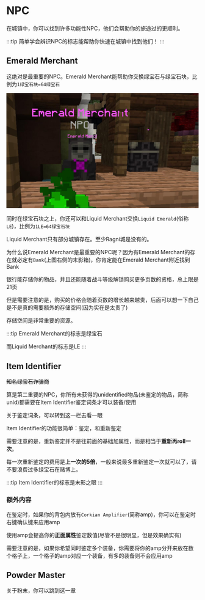# NPC

在城镇中，你可以找到许多功能性NPC，他们会帮助你的旅途过的更顺利。

:::tip
简单学会辨识NPC的标志能帮助你快速在城镇中找到他们！
:::

## Emerald Merchant

这绝对是最重要的NPC。Emerald Merchant能帮助你交换绿宝石与绿宝石块，比例为`1绿宝石块=64绿宝石`

![](../.vuepress/public/assets/img/bank1.jpg)

同时在绿宝石块之上，你还可以和Liquid Merchant交换`Liquid Emerald`(俗称`LE`)，比例为`1LE=64绿宝石块`

Liquid Merchant只有部分城镇存在。至少Ragni城是没有的。

为什么说Emerald Merchant是最重要的NPC呢？因为有Emerald Merchant的存在就必定有`Bank`(上图右侧的末影箱)，你肯定能在Emerald Merchant附近找到Bank

银行能存储你的物品，并且还能随着战斗等级解锁购买更多页数的资格，总上限是21页

但是需要注意的是，购买的价格会随着页数的增长越来越贵，后面可以想一下自己是不是真的需要额外的存储空间(因为实在是太贵了)

存储空间是非常重要的资源。

:::tip
Emerald Merchant的标志是绿宝石

而Liquid Merchant的标志是LE
:::

## Item Identifier
~~知名绿宝石诈骗商~~

算是第二重要的NPC，你所有未获得的unidentified物品(未鉴定的物品，简称unid)都需要在Item Identifier鉴定词条才可以装备/使用

关于鉴定词条，可以转到这一栏去看一眼

Item Identifier的功能很简单：鉴定，和重新鉴定

需要注意的是，重新鉴定并不是往前面的基础加属性，而是相当于**重新再roll一次**。

每一次重新鉴定的费用是**上一次的5倍**，一般来说最多重新鉴定一次就可以了，请不要浪费过多绿宝石在赌博上。


:::tip
Item Identifier的标志是末影之眼
:::

### 额外内容
在鉴定时，如果你的背包内放有`Corkian Amplifier`(简称amp)，你可以在鉴定时右键确认键来应用amp

使用amp会提高你的**正面属性**鉴定数值(尽管不是很明显，但是效果确实有)

需要注意的是，如果你希望同时鉴定多个装备，你需要将你的amp分开来放在数个格子上，一个格子的amp对应一个装备，有多的装备则不会应用amp

## Powder Master

关于粉末，你可以跳到这一章




